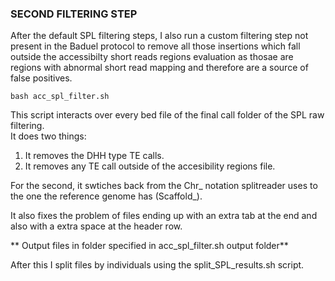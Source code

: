 
### SECOND FILTERING STEP

After the default SPL filtering steps, 
I also run a custom filtering step not present in the Baduel protocol to remove all those insertions which
fall outside the accessibilty  short reads regions  evaluation as thosae are regions with abnormal short read mapping 
and therefore are a source of false positives. 

`bash acc_spl_filter.sh`

This script interacts over every bed file of the final call folder of the SPL raw filtering. <br>
It  does two things:

1. It removes the DHH type TE calls. 
2. It removes any TE call outside of the accesibility regions file.  <br>

For the second, it swtiches back from the Chr_ notation splitreader uses to  the one
the reference genome has (Scaffold_).  <br>

It also fixes the problem of files ending up with an extra tab at the end and also with a extra space at the header row.

** Output files in folder specified in acc_spl_filter.sh output folder** 

After this I split files by individuals using the split_SPL_results.sh  script. 
